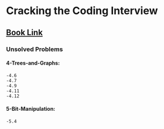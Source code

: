 # Cracking the Coding Interview

## [Book Link](Cracking_the_Coding_Interview_6th_Edition.pdf)

### Unsolved Problems
#### 4-Trees-and-Graphs:
    -4.6
    -4.7
    -4.9
    -4.11
    -4.12
#### 5-Bit-Manipulation:
    -5.4
